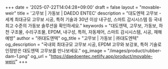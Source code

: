 +++
date = '2025-07-22T14:04:28+09:00'
draft = false
layout = "movable-weir"
title = '고무보 | 가동보 | DAEDO ENTEC'
description = "대도엔텍 고무보 - 세계 최대규모 고무보 시공, 특허 기술과 30년 이상 내구성, 스마트 감시시스템 등 국내 최고 수준의 가동보 솔루션을 확인하세요."
keywords = "대도엔텍, 고무보, 가동보, 하천 구조물, 수리구조물, EPDM, 내구성, 특허, 자동제어, 스마트 감시시스템, 시공, 재해예방"
author = "㈜대도엔텍"
og_title = "고무보 | 가동보 | ㈜대도엔텍"
og_description = "국내외 최대규모 고무보 시공, EPDM 고무와 보강포, 특허 기술로 인정받은 대도엔텍 고무보를 만나보세요."
og_image = "/images/product/rubber-dam-1.png"
og_url = "https://daedoentec.netlify.app/product/movable-weir/"
+++
